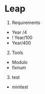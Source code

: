 # Leap

1. Requirements
  * Year /4
  * ! Year/100
  * Year/400
2. Tools
  * Modulo
  * fixnum
3. test
  * minitest

